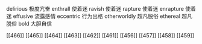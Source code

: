 




delirious 极度亢奋
enthrall 使着迷
ravish 使着迷
rapture 使着迷
enrapture 使着迷
effusive 流露感情
eccentric 行为出格
otherworldly 超凡脱俗
ethereal 超凡脱俗
bold 大胆自信

[[466]]
[[465]]
[[464]]
[[463]]
[[462]]
[[461]]
[[456]]
[[457]]
[[458]]
[[459]]
